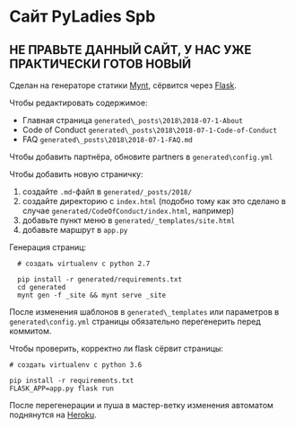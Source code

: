 # Сайт PyLadies Spb

## НЕ ПРАВЬТЕ ДАННЫЙ САЙТ, У НАС УЖЕ ПРАКТИЧЕСКИ ГОТОВ НОВЫЙ
Сделан на генераторе статики [Mynt](http://mynt.uhnomoli.com/), 
сёрвится через [Flask](http://flask.pocoo.org/).

Чтобы редактировать содержимое: 

- Главная страница ```generated\_posts\2018\2018-07-1-About```
- Code of Conduct ```generated\_posts\2018\2018-07-1-Code-of-Conduct```
- FAQ ```generated\_posts\2018\2018-07-1-FAQ.md```

Чтобы добавить партнёра, обновите partners в ```generated\config.yml```

Чтобы добавить новую страничку:

1. создайте `.md`-файл в `generated/_posts/2018/`
1. создайте директорию с `index.html`
(подобно тому как это сделано в случае `generated/CodeOfConduct/index.html`, 
например)
1. добавьте пункт меню в `generated/_templates/site.html`
1. добавьте маршрут в `app.py`

Генерация страниц: 

	  # создать virtualenv с python 2.7
	  
	  pip install -r generated/requirements.txt
	  cd generated
	  mynt gen -f _site && mynt serve _site

После изменения шаблонов в ```generated\_templates``` 
или параметров в ```generated\config.yml``` 
страницы обязательно перегенерить перед коммитом. 

Чтобы проверить, корректно ли flask сёрвит страницы: 
	
	# создать virtualenv с python 3.6
	
	pip install -r requirements.txt
	FLASK_APP=app.py flask run
	
После перегенерации и пуша в мастер-ветку изменения автоматом поднянутся 
на [Heroku](https://www.heroku.com/). 
